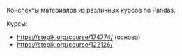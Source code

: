 Конспекты материалов из различных курсов по Pandas.

Курсы: 
* https://stepik.org/course/174774/ (основа)
* https://stepik.org/course/122126/
